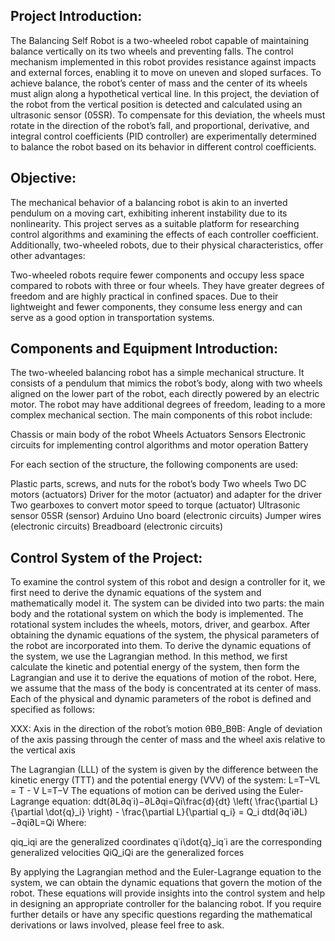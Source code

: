 ## Project Introduction:
The Balancing Self Robot is a two-wheeled robot capable of maintaining balance vertically on its two wheels and preventing falls. The control mechanism implemented in this robot provides resistance against impacts and external forces, enabling it to move on uneven and sloped surfaces.
To achieve balance, the robot’s center of mass and the center of its wheels must align along a hypothetical vertical line. In this project, the deviation of the robot from the vertical position is detected and calculated using an ultrasonic sensor (05SR). To compensate for this deviation, the wheels must rotate in the direction of the robot’s fall, and proportional, derivative, and integral control coefficients (PID controller) are experimentally determined to balance the robot based on its behavior in different control coefficients.
## Objective:
The mechanical behavior of a balancing robot is akin to an inverted pendulum on a moving cart, exhibiting inherent instability due to its nonlinearity. This project serves as a suitable platform for researching control algorithms and examining the effects of each controller coefficient. Additionally, two-wheeled robots, due to their physical characteristics, offer other advantages:

Two-wheeled robots require fewer components and occupy less space compared to robots with three or four wheels.
They have greater degrees of freedom and are highly practical in confined spaces.
Due to their lightweight and fewer components, they consume less energy and can serve as a good option in transportation systems.

## Components and Equipment Introduction:
The two-wheeled balancing robot has a simple mechanical structure. It consists of a pendulum that mimics the robot’s body, along with two wheels aligned on the lower part of the robot, each directly powered by an electric motor. The robot may have additional degrees of freedom, leading to a more complex mechanical section.
The main components of this robot include:

Chassis or main body of the robot
Wheels
Actuators
Sensors
Electronic circuits for implementing control algorithms and motor operation
Battery

For each section of the structure, the following components are used:

Plastic parts, screws, and nuts for the robot’s body
Two wheels
Two DC motors (actuators)
Driver for the motor (actuator) and adapter for the driver
Two gearboxes to convert motor speed to torque (actuator)
Ultrasonic sensor 05SR (sensor)
Arduino Uno board (electronic circuits)
Jumper wires (electronic circuits)
Breadboard (electronic circuits)

## Control System of the Project:
To examine the control system of this robot and design a controller for it, we first need to derive the dynamic equations of the system and mathematically model it.
The system can be divided into two parts: the main body and the rotational system on which the body is implemented. The rotational system includes the wheels, motors, driver, and gearbox. After obtaining the dynamic equations of the system, the physical parameters of the robot are incorporated into them. To derive the dynamic equations of the system, we use the Lagrangian method.
In this method, we first calculate the kinetic and potential energy of the system, then form the Lagrangian and use it to derive the equations of motion of the robot. Here, we assume that the mass of the body is concentrated at its center of mass.
Each of the physical and dynamic parameters of the robot is defined and specified as follows:

XXX: Axis in the direction of the robot’s motion
θBθ_BθB​: Angle of deviation of the axis passing through the center of mass and the wheel axis relative to the vertical axis

The Lagrangian (LLL) of the system is given by the difference between the kinetic energy (TTT) and the potential energy (VVV) of the system:
L=T−VL = T - V 
L=T−V
The equations of motion can be derived using the Euler-Lagrange equation:
ddt(∂L∂q˙i)−∂L∂qi=Qi\frac{d}{dt} \left( \frac{\partial L}{\partial \dot{q}_i} \right) - \frac{\partial L}{\partial q_i} = Q_i 
dtd​(∂q˙​i​∂L​)−∂qi​∂L​=Qi​
Where:

qiq_iqi​ are the generalized coordinates
q˙i\dot{q}_iq˙​i​ are the corresponding generalized velocities
QiQ_iQi​ are the generalized forces

By applying the Lagrangian method and the Euler-Lagrange equation to the system, we can obtain the dynamic equations that govern the motion of the robot. These equations will provide insights into the control system and help in designing an appropriate controller for the balancing robot.
If you require further details or have any specific questions regarding the mathematical derivations or laws involved, please feel free to ask.
